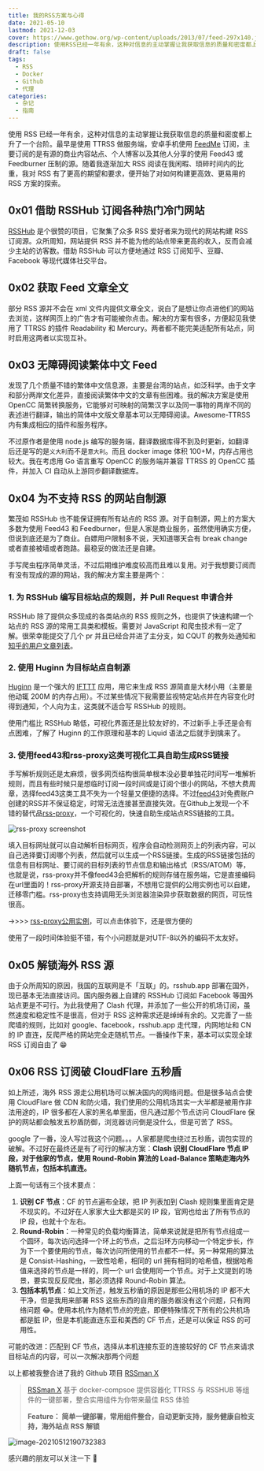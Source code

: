 ```yaml
---
title: 我的RSS方案与心得
date: 2021-05-10
lastmod: 2021-12-03
cover: https://www.gethow.org/wp-content/uploads/2013/07/feed-297x140.jpg
description: 使用RSS已经一年有余，这种对信息的主动掌握让我获取信息的质量和密度都上升了一个台阶。最早是使用TTRSS做服务端，安卓手机使用FeedMe订阅，主要订阅的是有源的商业内容站点、个人博客以及其他人分享的使用Feed43或Feedburner压制的源。随着我逐渐加大RSS阅读在我闲暇、琐碎时间内的比重，我对RSS有了更高的期望和要求，便开始了对如何构建更高效、更易用的RSS方案的探索。
draft: false
tags:
  - RSS
  - Docker
  - Github
  - 代理
categories:
  - 杂记
  - 指南
---
```


<!-- # 我的 RSS 方案与心得 -->

使用 RSS 已经一年有余，这种对信息的主动掌握让我获取信息的质量和密度都上升了一个台阶。最早是使用 TTRSS 做服务端，安卓手机使用 [FeedMe](https://github.com/seazon/FeedMe) 订阅，主要订阅的是有源的商业内容站点、个人博客以及其他人分享的使用 Feed43 或 Feedburner 压制的源。随着我逐渐加大 RSS 阅读在我闲暇、琐碎时间内的比重，我对 RSS 有了更高的期望和要求，便开始了对如何构建更高效、更易用的 RSS 方案的探索。

## 0x01 借助 RSSHub 订阅各种热门冷门网站

[RSSHub](https://docs.rsshub.app/) 是个很赞的项目，它聚集了众多 RSS 爱好者来为现代的网站构建 RSS 订阅源。众所周知，网站提供 RSS 并不能为他的站点带来更高的收入，反而会减少主站的访客数。借助 RSSHub 可以方便地通过 RSS 订阅知乎、豆瓣、Facebook 等现代媒体社交平台。

## 0x02 获取 Feed 文章全文

部分 RSS 源并不会在 xml 文件内提供文章全文，说白了是想让你点进他们的网站去浏览，这样网页上的广告才有可能被你点击。解决的方案有很多，方便起见我使用了 TTRSS 的插件 Readability 和 Mercury。两者都不能完美适配所有站点，同时启用这两者以实现互补。

## 0x03 无障碍阅读繁体中文 Feed

发现了几个质量不错的繁体中文信息源，主要是台湾的站点，如泛科学。由于文字和部分两岸文化差异，直接阅读繁体中文的文章有些困难。我的解决方案是使用 OpenCC 简繁转换服务，它能够对可映射的简繁汉字以及同一事物的两岸不同的表述进行翻译，输出的简体中文版文章基本可以无障碍阅读。Awesome-TTRSS 内有集成相应的插件和服务程序。

不过原作者是使用 node.js 编写的服务端，翻译数据库得不到及时更新，如翻译后还是写的是`义大利`而不是`意大利`。而且 docker image 体积 100+M，内存占用也较大。我在考虑用 Go 语言重写 OpenCC 的服务端并兼容 TTRSS 的 OpenCC 插件，并加入 CI 自动从上游同步翻译数据库。

## 0x04 为不支持 RSS 的网站自制源

繁茂如 RSSHub 也不能保证拥有所有站点的 RSS 源。对于自制源，网上的方案大多数为使用 Feed43 和 Feedburner，但是人家是商业服务，虽然使用确实方便，但说到底还是为了商业。白嫖用户限制多不说，天知道哪天会有 break change 或者直接被墙或者跑路。最稳妥的做法还是自建。

手写爬虫程序简单灵活，不过后期维护难度较高而且难以复用。对于我想要订阅而有没有现成的源的网站，我的解决方案主要是两个：

### 1. 为 RSSHub 编写目标站点的规则，并 Pull Request 申请合并

RSSHub 除了提供众多现成的各类站点的 RSS 规则之外，也提供了快速构建一个站点的 RSS 源的常用工具类和模板。需要对 JavaScript 和爬虫技术有一定了解。很荣幸能提交了几个 pr 并且已经合并进了主分支，如 CQUT 的教务处通知和[知乎的用户文章列表](https://docs.rsshub.app/social-media.html#zhi-hu-yong-hu-wen-zhang)。

### 2. 使用 Huginn 为目标站点自制源

[Huginn](https://github.com/huginn/huginn) 是一个强大的 [IFTTT](https://sspai.com/post/25270#!) 应用，用它来生成 RSS 源简直是大材小用（主要是他动辄 200M 的内存占用）。不过某些情况下我需要监视特定站点并在内容变化时得到通知，个人向为主，这类就不适合写 RSSHub 的规则。

使用门槛比 RSSHub 略低，可视化界面还是比较友好的，不过新手上手还是会有点困难，了解了 Huginn 的工作原理和基本的 Liquid 语法之后就手到擒来了。

### 3. 使用feed43和rss-proxy这类可视化工具自助生成RSS链接

手写解析规则还是太麻烦，很多网页结构很简单根本没必要单独花时间写一堆解析规则，而且有些时候只是想临时订阅一段时间或是订阅个很小的网站，不想大费周章，选择feed43这类工具不失为一个轻量又便捷的选择。不过[feed43](https://feed43.com/)对免费账户创建的RSS并不保证稳定，时常无法连接甚至直接失效。在Github上发现一个不错的替代品[rss-proxy](https://github.com/damoeb/rss-proxy/)，一个可视化的，快速自助生成站点RSS链接的工具。

![rss-proxy screenshot](https://cdn.jsdelivr.net/gh/damoeb/rss-proxy/docs/rssproxy-candidates.png)

填入目标网址就可以自动解析目标网页，程序会自动检测网页上的列表内容，可以自己选择要订阅哪个列表，然后就可以生成一个RSS链接。生成的RSS链接包括的信息有目标网址、要订阅的目标列表的节点信息和输出格式（RSS/ATOM）等，也就是说，rss-proxy并不像feed43会把解析的规则存储在服务端，它是直接编码在url里面的！rss-proxy开源支持自部署，不想用它提供的公用实例也可以自建，迁移零门槛。rss-proxy也支持调用无头浏览器渲染异步获取数据的网页，可玩性很高。

->>>> [rss-proxy公用实例](https://rssproxy-v1.migor.org/)，可以点击体验下，还是很方便的

使用了一段时间体验挺不错，有个小问题就是对UTF-8以外的编码不太友好。

## 0x05 解锁海外 RSS 源

由于众所周知的原因，我国的互联网是不「互联」的。rsshub.app 部署在国外，现已基本无法直接访问。国内服务器上自建的 RSSHub 订阅如 Facebook 等国外站点更是不可行。为此我使用了 Clash 代理，并添加了一些公开的机场订阅，虽然速度和稳定性不是很高，但对于 RSS 这种需求还是绰绰有余的。又完善了一些爬墙的规则，比如对 google、facebook，rsshub.app 走代理，内网地址和 CN 的 IP 直连，反爬严格的网站完全走随机节点。一番操作下来，基本可以实现全球 RSS 订阅自由了 😁

## 0x06 RSS 订阅破 CloudFlare 五秒盾

如上所述，海外 RSS 源走公用机场可以解决国内的网络问题。但是很多站点会使用 CloudFlare 做 CDN 和防火墙，我们使用的公用机场其实一大半都是被用作非法用途的，IP 很多都在人家的黑名单里面，但凡通过那个节点访问 CloudFlare 保护的网站都会触发五秒盾防御，浏览器访问倒是没什么，但是可苦了 RSS。

google 了一番，没人写过我这个问题。。。人家都是爬虫绕过五秒盾，调包实现的破解。不过好在最终还是有了可行的解决方案：**Clash 识别 CloudFlare 节点 IP 段，对于他家的节点，使用 Round-Robin 算法的 Load-Balance 策略走海内外随机节点，包括本机直连。**

上面一句话有三个技术要点：

1. **识别 CF 节点**：CF 的节点遍布全球，把 IP 列表加到 Clash 规则集里面肯定是不现实的。不过好在人家家大业大都是买的 IP 段，官网也给出了所有节点的 IP 段，也就十个左右。
2. **Round-Robin**：一种常见的负载均衡算法，简单来说就是把所有节点组成一个圆环，每次访问选择一个环上的节点，之后沿环方向移动一个特定步长，作为下一个要使用的节点，每次访问所使用的节点都不一样。另一种常用的算法是 Consist-Hashing，一致性哈希，相同的 url 拥有相同的哈希值，根据哈希值来选择的节点是一样的，同一个 url 会使用同一个节点。对于上文提到的场景，要实现反反爬虫，那必须选择 Round-Robin 算法。
3. **包括本机节点**：如上文所述，触发五秒盾的原因是那些公用机场的 IP 都不大干净，但是我用来部署 RSS 这些东西的自用的服务器没有这个问题，只有网络问题 😂。使用本机作为随机节点的兜底，即便特殊情况下所有的公共机场都是脏 IP，但是本机能直连东亚和美西的 CF 节点，还是可以保证 RSS 的可用性。

可能的改进：匹配到 CF 节点，选择从本机连接东亚的连接较好的 CF 节点来请求目标站点的内容，可以一次解决那两个问题

以上都被我整合进了我的 Github 项目 [RSSman X](https://github.com/Colin-XKL/RSSmanX) 

> [RSSman X](https://github.com/Colin-XKL/RSSmanX) 基于 docker-compsoe 提供容器化 TTRSS 与 RSSHUB 等组件的一键部署，整合实用组件为你带来最佳 RSS 体验
>
> **Feature： 简单一键部署，常用组件整合，自动更新支持，服务健康自检支持，海外站点 RSS 解锁**

![image-20210512190732383](https://blog-1301127393.cos.ap-shanghai.myqcloud.com/BlogImgs20210512190819.png)

感兴趣的朋友可以关注一下 🍺

